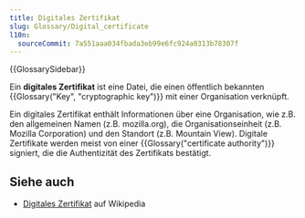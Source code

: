 ```yaml
---
title: Digitales Zertifikat
slug: Glossary/Digital_certificate
l10n:
  sourceCommit: 7a551aaa034fbada3eb99e6fc924a0313b78307f
---
```


{{GlossarySidebar}}

Ein **digitales Zertifikat** ist eine Datei, die einen öffentlich bekannten {{Glossary("Key", "cryptographic key")}} mit einer Organisation verknüpft.

Ein digitales Zertifikat enthält Informationen über eine Organisation, wie z.B. den allgemeinen Namen (z.B. mozilla.org), die Organisationseinheit (z.B. Mozilla Corporation) und den Standort (z.B. Mountain View). Digitale Zertifikate werden meist von einer {{Glossary("certificate authority")}} signiert, die die Authentizität des Zertifikats bestätigt.

## Siehe auch

- [Digitales Zertifikat](https://en.wikipedia.org/wiki/Public_key_certificate) auf Wikipedia

